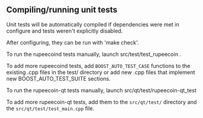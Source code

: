 Compiling/running unit tests
------------------------------------

Unit tests will be automatically compiled if dependencies were met in configure
and tests weren't explicitly disabled.

After configuring, they can be run with 'make check'.

To run the rupeecoind tests manually, launch src/test/test_rupeecoin .

To add more rupeecoind tests, add `BOOST_AUTO_TEST_CASE` functions to the existing
.cpp files in the test/ directory or add new .cpp files that
implement new BOOST_AUTO_TEST_SUITE sections.

To run the rupeecoin-qt tests manually, launch src/qt/test/rupeecoin-qt_test

To add more rupeecoin-qt tests, add them to the `src/qt/test/` directory and
the `src/qt/test/test_main.cpp` file.
